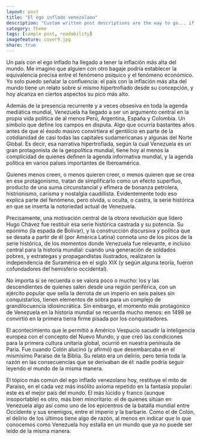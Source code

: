 ```yaml
---
layout: post
title: "El ego inflado venezolano"
description: "Custom written post descriptions are the way to go... if you're not lazy."
category: theme
tags: [sample post, readability]
imagefeature: cover9.jpg
share: true
---
```

Un país con el ego inflado ha llegado a tener la inflación más alta del mundo. Me imagino que alguien con otro bagaje podría establecer la equivalencia precisa entre el fenómeno psíquico y el fenómeno económico. Yo solo puedo señalar la confluencia: el país con la inflación más alta del mundo tiene un relato sobre sí mismo hipertrofiado desde su concepción, y hoy alcanza en ciertos aspectos su pico más alto.

Además de la presencia recurrente y a veces obsesiva en toda la agenda mediática mundial,  Venezuela ha llegado a ser un argumento central en la propia vida política de al menos Perú, Argentina, España y Colombia. Un símbolo que define los campos en disputa. Algo que ocurría bastantes años antes de que el éxodo masivo convirtiera el gentilicio en parte de la cotidianidad de casi todas las capitales sudamericanas y algunas del Norte Global. Es decir, esa narrativa hipertrofiada, según la cual Venezuela es un gran protagonista de la geopolítica mundial, tiene hoy al menos la complicidad de quienes definen la agenda informativa mundial, y la agenda política en varios países importantes de Iberoamérica.

Quienes menos creen, o menos quieren creer, o menos quieren que se crea en ese protagonismo, tratan de simplificarlo como un efecto superfluo, producto de una suma circunstancial y efímera de bonanza petrolera, histrionismo, carisma y nostalgia caudillista. Evidentemente todo eso explica parte del fenómeno, pero olvida, u oculta, o castra, la serie histórica en que se inserta la notoriedad actual de Venezuela.

Precisamente, una motivación central de la otrora revolución que lideró Hugo Chávez fue restituir esa serie histórica castrada y su potencia. Su epónimo (la espada de Bolívar), y la construcción discursiva y política que se desata a partir de él (por América Latina) connota uno de los picos de la serie histórica, de los momentos donde Venezuela fue relevante, e incluso central para la historia mundial: cuando una generación de soldados pobres, y estrategas y propagandistas ilustrados, realizaron la independencia de Suramérica en el siglo XIX (y según alguna teoría, fueron cofundadores del hemisferio occidental).

No importa si se recuerda o se valora poco o mucho: los y las descendientes de quienes salen desde una región periférica, con un ejército popular que sella la derrota de un imperio en seis países sin conquistarlos, tienen elementos de sobra para un complejo de grandilocuencia idiosincrática. Sin embargo, el momento más protagónico de Venezuela en la historia mundial se recuerda mucho menos: en 1498 se convirtió en la primera tierra firme pisada por los conquistadores. 

El acontecimiento que le permitió a Américo Vespucio sacudir la inteligencia europea con el concepto del Nuevo Mundo, y que creó las condiciones para la primera cultura unitaria global, ocurrió en nuestra península de Paria. Fue cuando Colón alucinó (y afirmó) que desembarcaba en el mismísimo Paraíso de la Biblia. Su relato era un delirio, pero tenía toda la razón en las consecuencias que se derivaban de él: nadie podría seguir leyendo el mundo de la misma manera.

El tópico más común del ego inflado venezolano hoy, restituye el mito de Paraíso, en el cada vez más insólito axioma repetido en la fantasía popular: este es el mejor país del mundo. El más lúcido y franco (aunque insoportable) es otro, más bien minoritario: el de quienes sitúan en Venezuela algo así como uno de los epicentros de la batalla mundial entre Occidente y sus enemigos, entre el imperio y la barbarie. Como el de Colón, el delirio de los últimos tiene algo de razón, al menos en indicar que lo que conocemos como Venezuela hoy estalla en un mundo que ya no puede ser leído de la misma manera.
